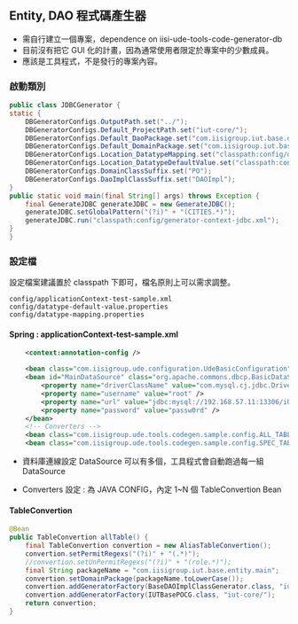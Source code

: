 
## Entity, DAO 程式碼產生器


* 需自行建立一個專案，dependence on iisi-ude-tools-code-generator-db
* 目前沒有把它 GUI 化的計畫，因為通常使用者限定於專案中的少數成員。
* 應該是工具程式，不是發行的專案內容。

### 啟動類別

``` java
public class JDBCGenerator {
static {
    DBGeneratorConfigs.OutputPath.set("../");
    DBGeneratorConfigs.Default_ProjectPath.set("iut-core/");
    DBGeneratorConfigs.Default_DaoPackage.set("com.iisigroup.iut.base.dao.main.impl");
    DBGeneratorConfigs.Default_DomainPackage.set("com.iisigroup.iut.base.entity.main");
    DBGeneratorConfigs.Location_DatatypeMapping.set("classpath:config/datatype-mapping.properties");
    DBGeneratorConfigs.Location_DatatypeDefaultValue.set("classpath:config/datatype-default-value.properties");
    DBGeneratorConfigs.DomainClassSuffix.set("PO");
    DBGeneratorConfigs.DaoImplClassSuffix.set("DAOImpl");
}
public static void main(final String[] args) throws Exception {
    final GenerateJDBC generateJDBC = new GenerateJDBC();
    generateJDBC.setGlobalPattern("(?i)" + "(CITIES.*)");
    generateJDBC.run("classpath:config/generator-context-jdbc.xml");
}
}    

```


### 設定檔

設定檔案建議置於 classpath 下即可，檔名原則上可以需求調整。

```
config/applicationContext-test-sample.xml 
config/datatype-default-value.properties
config/datatype-mapping.properties
```

#### Spring : applicationContext-test-sample.xml

``` xml
    <context:annotation-config />

    <bean class="com.iisigroup.ude.configuration.UdeBasicConfiguration" />
    <bean id="MainDataSource" class="org.apache.commons.dbcp.BasicDataSource" destroy-method="close">
        <property name="driverClassName" value="com.mysql.cj.jdbc.Driver" />
        <property name="username" value="root" />
        <property name="url" value="jdbc:mysql://192.168.57.11:13306/iUTDB_SpringMVC?characterEncoding=UTF-8&amp;useSSL=false" />
        <property name="password" value="passw0rd" />
    </bean>
    <!-- Converters -->
    <bean class="com.iisigroup.ude.tools.codegen.sample.config.ALL_TABLES" />
    <bean class="com.iisigroup.ude.tools.codegen.sample.config.SPEC_TABLE" />    
```

 * 資料庫連線設定 DataSource 可以有多個，工具程式會自動跑過每一組 DataSource
 
 * Converters 設定 : 為 JAVA CONFIG，內定 1~N 個  TableConvertion Bean

 
        
#### TableConvertion 

``` java
@Bean
public TableConvertion allTable() {
    final TableConvertion convertion = new AliasTableConvertion();
    convertion.setPermitRegexs("(?i)" + "(.*)");
    //convertion.setUnPermitRegexs("(?i)" + "(role.*)");
    final String packageName = "com.iisigroup.iut.base.entity.main";
    convertion.setDomainPackage(packageName.toLowerCase());
    convertion.addGeneratorFactory(BaseDAOImplClassGenerator.class, "iut-core/");
    convertion.addGeneratorFactory(IUTBasePOCG.class, "iut-core/");
    return convertion;
}
``` 
 

 
